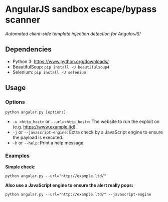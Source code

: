 # AngularJS sandbox escape/bypass scanner
*Automated client-side template injection detection for AngularJS!*

## Dependencies
* Python 3: https://www.python.org/downloads/
* BeautifulSoup: `pip install -U beautifulsoup4`
* Selenium: `pip install -U selenium`

## Usage

### Options
`python angular.py [options]`
* `-u <http_host>` or `--url=<http_host>`: The website to run the exploit on (e.g. https://www.example.ltd).
* `-j` or `--javascript-engine`: Extra check by a JavaScript engine to ensure the payload is executed.
* `-h` or `--help`: Print a help message.

### Examples

**Simple check:**

`python angular.py --url="http://example.ltd/"`

**Also use a JavaScript engine to ensure the alert really pops:**

`python angular.py --url="http://example.ltd/" --javascript-engine`
